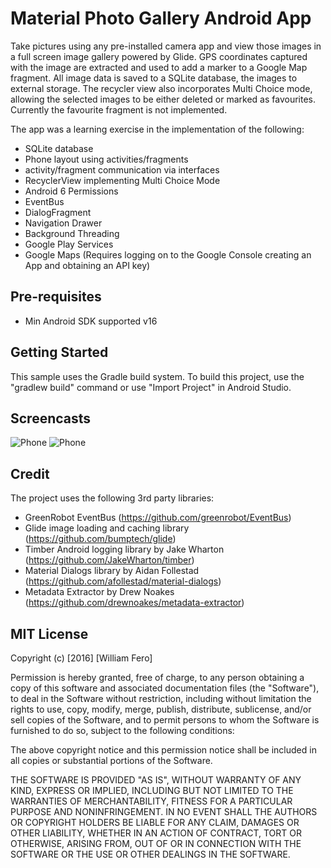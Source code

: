 Material Photo Gallery Android App
==================================

Take pictures using any pre-installed camera app and view those images in a full screen image gallery 
powered by Glide. GPS coordinates captured with the image are extracted and used to add a marker to a
Google Map fragment. All image data is saved to a SQLite database, the images to external storage. The
recycler view also incorporates Multi Choice mode, allowing the selected images to be either deleted
 or marked as favourites. Currently the favourite fragment is not implemented.

The app was a learning exercise in the implementation of the following:
- SQLite database
- Phone layout using activities/fragments
- activity/fragment communication via interfaces
- RecyclerView implementing Multi Choice Mode
- Android 6 Permissions
- EventBus 
- DialogFragment
- Navigation Drawer
- Background Threading
- Google Play Services
- Google Maps (Requires logging on to the Google Console creating an App and obtaining an API key)

Pre-requisites
--------------

- Min Android SDK supported v16

Getting Started
---------------

This sample uses the Gradle build system. To build this project, use the
"gradlew build" command or use "Import Project" in Android Studio.

Screencasts
------------

![Phone](screencasts/phone-opening-sequence.gif "Interacting with the app on a phone") ![Phone](screencasts/phone-add-photo-sequence.gif "Interacting with the app, take and add a photo to the gallery")

Credit
------
The project uses the following 3rd party libraries:
- GreenRobot EventBus (https://github.com/greenrobot/EventBus)
- Glide image loading and caching library (https://github.com/bumptech/glide)
- Timber Android logging library by Jake Wharton (https://github.com/JakeWharton/timber)
- Material Dialogs library by Aidan Follestad (https://github.com/afollestad/material-dialogs)
- Metadata Extractor by Drew Noakes (https://github.com/drewnoakes/metadata-extractor)


MIT License
-----------

Copyright (c) [2016] [William Fero]

Permission is hereby granted, free of charge, to any person obtaining a copy
of this software and associated documentation files (the "Software"), to deal
in the Software without restriction, including without limitation the rights
to use, copy, modify, merge, publish, distribute, sublicense, and/or sell
copies of the Software, and to permit persons to whom the Software is
furnished to do so, subject to the following conditions:

The above copyright notice and this permission notice shall be included in all
copies or substantial portions of the Software.

THE SOFTWARE IS PROVIDED "AS IS", WITHOUT WARRANTY OF ANY KIND, EXPRESS OR
IMPLIED, INCLUDING BUT NOT LIMITED TO THE WARRANTIES OF MERCHANTABILITY,
FITNESS FOR A PARTICULAR PURPOSE AND NONINFRINGEMENT. IN NO EVENT SHALL THE
AUTHORS OR COPYRIGHT HOLDERS BE LIABLE FOR ANY CLAIM, DAMAGES OR OTHER
LIABILITY, WHETHER IN AN ACTION OF CONTRACT, TORT OR OTHERWISE, ARISING FROM,
OUT OF OR IN CONNECTION WITH THE SOFTWARE OR THE USE OR OTHER DEALINGS IN THE
SOFTWARE.